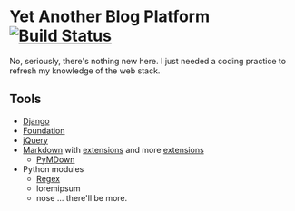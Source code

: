 Yet Another Blog Platform [![Build Status](https://travis-ci.org/racamirko/yabp.svg?branch=master)](https://travis-ci.org/racamirko/yabp)
=========================

No, seriously, there's nothing new here. I just needed a coding practice to refresh my knowledge of the web stack.

Tools
-----

- [Django](http://djangoproject.com)
- [Foundation](http://foundation.zurb.com)
- [jQuery](http://jquery.com)
- [Markdown](https://pypi.python.org/pypi/Markdown) with [extensions](https://pythonhosted.org/Markdown/extensions/index.html) and more [extensions](https://github.com/waylan/Python-Markdown/wiki/Third-Party-Extensions)
   - [PyMDown](https://pypi.python.org/pypi/pymdown-extensions)
- Python modules
   - [Regex](https://pypi.python.org/pypi/regex)
   - loremipsum
   - nose
... there'll be more.
